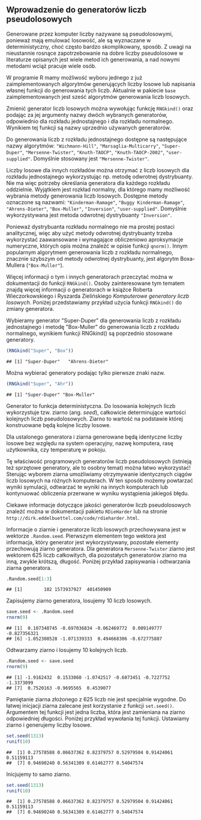 ## Wprowadzenie do generatorów liczb pseudolosowych

Generowane przez komputer liczby nazywane są pseudolosowymi, ponieważ mają emulować losowość, ale są wyznaczane  w deterministyczny, choć często bardzo skomplikowany, sposób. Z uwagi na nieustannie rosnące zapotrzebowanie na dobre liczby pseudolosowe w literaturze opisanych jest wiele metod ich generowania, a nad nowymi metodami wciąż pracuje wiele osób.

W programie R mamy możliwość wyboru jednego z już zaimplementowanych algorytmów generujących liczby losowe lub napisania własnej funkcji do generowania tych liczb. Aktualnie w pakiecie `base` zaimplementowanych jest sześć algorytmów generowania liczb losowych. 

Zmienić generator liczb losowych można wywołując funkcję `RNGkind()` oraz podając za jej argumenty nazwy dwóch wybranych generatorów, odpowiednio dla rozkładu jednostajnego i dla rozkładu normalnego. Wynikiem tej funkcji są nazwy uprzednio używanych generatorów.

Do generowania liczb z rozkładu jednostajnego dostępne są następujące nazwy algorytmów: `"Wichmann-Hill"`, `"Marsaglia-Multicarry"`, `"Super-Duper"`, `"Mersenne-Twister"`, `"Knuth-TAOCP"`, `"Knuth-TAOCP-2002"`, `"user-supplied"`. Domyślnie stosowany jest `"Mersenne-Twister"`. 

Liczby losowe dla innych rozkładów można otrzymać z liczb losowych dla rozkładu jednostajnego wykorzystując np. metodę odwrotnej dystrybuanty. Nie ma więc potrzeby określania generatora dla każdego rozkładu oddzielnie. Wyjątkiem jest rozkład normalny, dla którego mamy możliwość wybrania metody generowania liczb losowych. Dostępne metody oznaczone są nazwami: 
`"Kinderman-Ramage"`, `"Buggy Kinderman-Ramage"`, `"Ahrens-Dieter"`, `"Box-Muller"`, `"Inversion"`, `"user-supplied"`. Domyślnie wykorzystywana jest metoda odwrotnej dystrybuanty `"Inversion"`. 


Ponieważ dystrybuanta rozkładu normalnego nie ma prostej postaci analitycznej, więc aby użyć metody odwrotnej dystrybuanty trzeba wykorzystać zaawansowane i wymagające obliczeniowo aproksymacje numeryczne, których opis można znaleźć w opisie funkcji `qnorm()`. Innym popularnym algorytmem generowania liczb z rozkładu normalnego, znacznie szybszym od metody odwrotnej dystrybuanty, jest algorytm Boxa-Mullera (`"Box-Muller"`). 

Więcej informacji o tym i innych generatorach przeczytać można w dokumentacji do funkcji `RNGkind()`.
Osoby zainteresowane tym tematem znajdą więcej informacji o generatorach w książce Roberta Wieczorkowskiego i Ryszarda Zielińskiego *Komputerowe generatory liczb losowych*. Poniżej przedstawiamy przykład użycia funkcji `RNGkind()` do zmiany generatora.

Wybieramy generator "Super-Duper" dla generowania liczb z rozkładu jednostajnego i metodę "Box-Muller" do generowania liczb z rozkładu normalnego, wynikiem funkcji RNGkind() są poprzednio stosowane generatory.


```r
(RNGkind("Super", "Box")) 
```

```
## [1] "Super-Duper"   "Ahrens-Dieter"
```

Można wybierać generatory podając tylko pierwsze znaki nazw.


```r
(RNGkind("Super", "Ahr"))
```

```
## [1] "Super-Duper" "Box-Muller"
```

Generator to funkcja deterministyczna. Do losowania kolejnych liczb wykorzystuje tzw. ziarno (ang. *seed*), całkowicie determinujące wartości kolejnych liczb pseudolosowych. Ziarno to wartość na podstawie której konstruowane będą kolejne liczby losowe.

Dla ustalonego generatora i ziarna generowane będą identyczne liczby losowe bez względu na system operacyjny, nazwę komputera, rasę użytkownika, czy temperaturę w pokoju. 

Tę właściwość programowych generatorów liczb pseudolosowych (istnieją też sprzętowe generatory, ale to osobny temat) można łatwo wykorzystać! Sterując wyborem ziarna umożliwiamy otrzymywanie identycznych ciągów liczb losowych na różnych komputerach. W ten sposób możemy powtarzać wyniki symulacji, odtwarzać te wyniki na innych komputerach lub kontynuować obliczenia przerwane w wyniku wystąpienia jakiegoś błędu. 

Ciekawe informacje dotyczące jakości generatorów liczb pseudolosowych znaleźć można w dokumentacji pakietu `RDieHarder` lub na stronie `http://dirk.eddelbuettel.com/code/rdieharder.html`.

Informacje o ziarnie i generatorze liczb losowych przechowywana jest w wektorze `.Random.seed`. Pierwszym elementem tego wektora jest informacja, który generator jest wykorzystywany, pozostałe elementy przechowują ziarno generatora. Dla generatora `Mersenne-Twister` ziarno jest wektorem 625 liczb całkowitych, dla pozostałych generatorów ziarno ma inną, zwykle krótszą, długość. Poniżej przykład zapisywania i odtwarzania ziarna generatora.



```r
.Random.seed[1:3]
```

```
## [1]        102 1573937927  401450909
```

Zapisujemy ziarno generatora, losujemy 10 liczb losowych.


```r
save.seed <- .Random.seed
rnorm(9)
```

```
## [1]  0.107348745 -0.697036834 -0.062469772  0.009149777 -0.827356321
## [6] -1.052308528 -1.071339333  0.494668306 -0.672775887
```

Odtwarzamy ziarno i losujemy 10 kolejnych liczb.


```r
.Random.seed <- save.seed 
rnorm(9)
```

```
## [1] -1.9162432  0.1533060 -1.0742517 -0.6073451 -0.7227752 -1.3373099
## [7]  0.7520163 -0.9695565  0.4539077
```

Pamiętanie ziarna złożonego z 625 liczb nie jest specjalnie wygodne. Do łatwej inicjacji ziarna zalecane jest korzystanie z funkcji `set.seed()`. Argumentem tej funkcji jest jedna liczba, która jest zamieniana na ziarno odpowiedniej długości. Poniżej przykład wywołania tej funkcji. Ustawiamy ziarno i generujemy liczby losowe.


```r
set.seed(1313)
runif(10)
```

```
##  [1] 0.27578588 0.06637362 0.82379757 0.52979504 0.91424061 0.51159113
##  [7] 0.94690240 0.56341309 0.61462777 0.54047574
```

Inicjujemy to samo ziarno.


```r
set.seed(1313)
runif(10)
```

```
##  [1] 0.27578588 0.06637362 0.82379757 0.52979504 0.91424061 0.51159113
##  [7] 0.94690240 0.56341309 0.61462777 0.54047574
```
